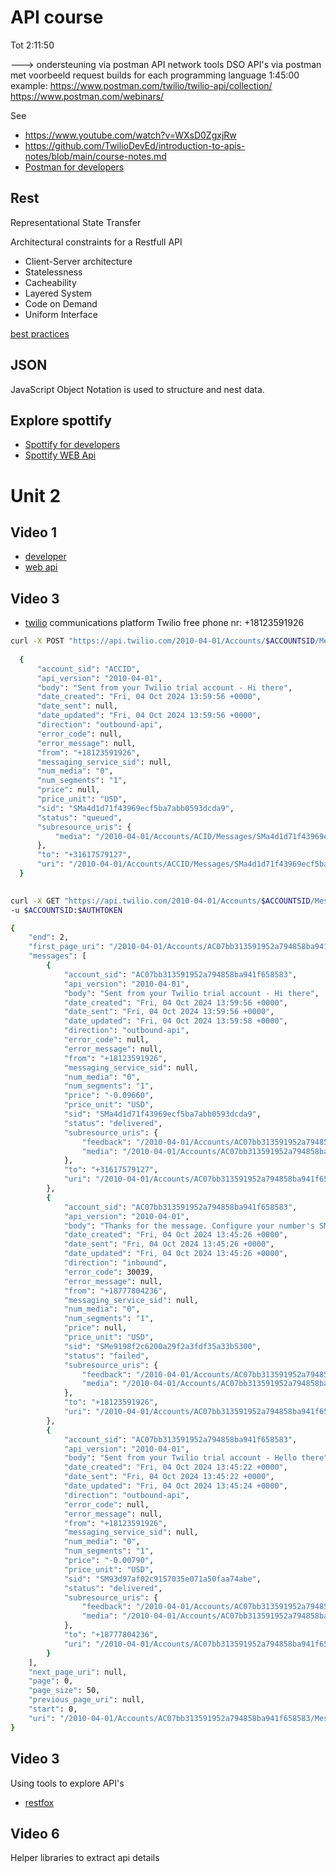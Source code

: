 # API course

Tot 2:11:50

---> ondersteuning via postman API network tools DSO API's via postman met voorbeeld request builds for each programming language 1:45:00
example: https://www.postman.com/twilio/twilio-api/collection/ 
https://www.postman.com/webinars/

See 
- https://www.youtube.com/watch?v=WXsD0ZgxjRw
- https://github.com/TwilioDevEd/introduction-to-apis-notes/blob/main/course-notes.md
- [Postman for developers](https://www.youtube.com/watch?v=henMP92Dpq0&t=8s) 


## Rest
Representational State Transfer 

Architectural constraints for a Restfull API
- Client-Server architecture
- Statelessness
- Cacheability
- Layered System
- Code on Demand
- Uniform Interface

[best practices](https://www.freecodecamp.org/news/rest-api-design-best-practices-build-a-rest-api/)

## JSON 
JavaScript Object Notation is used to structure and nest data.

## Explore spottify

- [Spottify for developers](https://developer.spotify.com/)
- [Spottify WEB Api](https://developer.spotify.com/documentation/web-api)


# Unit 2
## Video 1
- [developer](https://developer.spotify.com/)
- [web api](https://developer.spotify.com/documentation/web-api)


## Video 3
- [twilio](https://www.twilio.com/en-us) communications platform
   Twilio free phone nr: +18123591926

```bash
curl -X POST "https://api.twilio.com/2010-04-01/Accounts/$ACCOUNTSID/Messages.json" -u $ACCOUNTSID:$AUTHTOKEN--data-urlencode "From=+18123591926" --data-urlencode "Body=Hi there" --data-urlencode "To=+31617579127" 
 
  {
      "account_sid": "ACCID",
      "api_version": "2010-04-01",
      "body": "Sent from your Twilio trial account - Hi there",
      "date_created": "Fri, 04 Oct 2024 13:59:56 +0000",
      "date_sent": null,
      "date_updated": "Fri, 04 Oct 2024 13:59:56 +0000",
      "direction": "outbound-api",
      "error_code": null,
      "error_message": null,
      "from": "+18123591926",
      "messaging_service_sid": null,
      "num_media": "0",
      "num_segments": "1",
      "price": null,
      "price_unit": "USD",
      "sid": "SMa4d1d71f43969ecf5ba7abb0593dcda9",
      "status": "queued",
      "subresource_uris": {
          "media": "/2010-04-01/Accounts/ACID/Messages/SMa4d1d71f43969ecf5ba7abb0593dcda9/Media.json"
      },
      "to": "+31617579127",
      "uri": "/2010-04-01/Accounts/ACCID/Messages/SMa4d1d71f43969ecf5ba7abb0593dcda9.json"
  }
 
```

```bash
curl -X GET "https://api.twilio.com/2010-04-01/Accounts/$ACCOUNTSID/Messages.json" -u $ACCOUNTSID:$AUTHTOKEN \
-u $ACCOUNTSID:$AUTHTOKEN 

{
    "end": 2,
    "first_page_uri": "/2010-04-01/Accounts/AC07bb313591952a794858ba941f658583/Messages.json?PageSize=50&Page=0",
    "messages": [
        {
            "account_sid": "AC07bb313591952a794858ba941f658583",
            "api_version": "2010-04-01",
            "body": "Sent from your Twilio trial account - Hi there",
            "date_created": "Fri, 04 Oct 2024 13:59:56 +0000",
            "date_sent": "Fri, 04 Oct 2024 13:59:56 +0000",
            "date_updated": "Fri, 04 Oct 2024 13:59:58 +0000",
            "direction": "outbound-api",
            "error_code": null,
            "error_message": null,
            "from": "+18123591926",
            "messaging_service_sid": null,
            "num_media": "0",
            "num_segments": "1",
            "price": "-0.09660",
            "price_unit": "USD",
            "sid": "SMa4d1d71f43969ecf5ba7abb0593dcda9",
            "status": "delivered",
            "subresource_uris": {
                "feedback": "/2010-04-01/Accounts/AC07bb313591952a794858ba941f658583/Messages/SMa4d1d71f43969ecf5ba7abb0593dcda9/Feedback.json",
                "media": "/2010-04-01/Accounts/AC07bb313591952a794858ba941f658583/Messages/SMa4d1d71f43969ecf5ba7abb0593dcda9/Media.json"
            },
            "to": "+31617579127",
            "uri": "/2010-04-01/Accounts/AC07bb313591952a794858ba941f658583/Messages/SMa4d1d71f43969ecf5ba7abb0593dcda9.json"
        },
        {
            "account_sid": "AC07bb313591952a794858ba941f658583",
            "api_version": "2010-04-01",
            "body": "Thanks for the message. Configure your number's SMS URL to change this message.Reply HELP for help.Reply STOP to unsubscribe.Msg&Data rates may apply.",
            "date_created": "Fri, 04 Oct 2024 13:45:26 +0000",
            "date_sent": "Fri, 04 Oct 2024 13:45:26 +0000",
            "date_updated": "Fri, 04 Oct 2024 13:45:26 +0000",
            "direction": "inbound",
            "error_code": 30039,
            "error_message": null,
            "from": "+18777804236",
            "messaging_service_sid": null,
            "num_media": "0",
            "num_segments": "1",
            "price": null,
            "price_unit": "USD",
            "sid": "SMe9198f2c6200a29f2a3fdf35a33b5300",
            "status": "failed",
            "subresource_uris": {
                "feedback": "/2010-04-01/Accounts/AC07bb313591952a794858ba941f658583/Messages/SMe9198f2c6200a29f2a3fdf35a33b5300/Feedback.json",
                "media": "/2010-04-01/Accounts/AC07bb313591952a794858ba941f658583/Messages/SMe9198f2c6200a29f2a3fdf35a33b5300/Media.json"
            },
            "to": "+18123591926",
            "uri": "/2010-04-01/Accounts/AC07bb313591952a794858ba941f658583/Messages/SMe9198f2c6200a29f2a3fdf35a33b5300.json"
        },
        {
            "account_sid": "AC07bb313591952a794858ba941f658583",
            "api_version": "2010-04-01",
            "body": "Sent from your Twilio trial account - Hello there",
            "date_created": "Fri, 04 Oct 2024 13:45:22 +0000",
            "date_sent": "Fri, 04 Oct 2024 13:45:22 +0000",
            "date_updated": "Fri, 04 Oct 2024 13:45:24 +0000",
            "direction": "outbound-api",
            "error_code": null,
            "error_message": null,
            "from": "+18123591926",
            "messaging_service_sid": null,
            "num_media": "0",
            "num_segments": "1",
            "price": "-0.00790",
            "price_unit": "USD",
            "sid": "SM93d97af02c9157035e071a50faa74abe",
            "status": "delivered",
            "subresource_uris": {
                "feedback": "/2010-04-01/Accounts/AC07bb313591952a794858ba941f658583/Messages/SM93d97af02c9157035e071a50faa74abe/Feedback.json",
                "media": "/2010-04-01/Accounts/AC07bb313591952a794858ba941f658583/Messages/SM93d97af02c9157035e071a50faa74abe/Media.json"
            },
            "to": "+18777804236",
            "uri": "/2010-04-01/Accounts/AC07bb313591952a794858ba941f658583/Messages/SM93d97af02c9157035e071a50faa74abe.json"
        }
    ],
    "next_page_uri": null,
    "page": 0,
    "page_size": 50,
    "previous_page_uri": null,
    "start": 0,
    "uri": "/2010-04-01/Accounts/AC07bb313591952a794858ba941f658583/Messages.json?PageSize=50&Page=0"
}
```

## Video 3
Using tools to explore API's

- [restfox](https://restfox.dev/)

## Video 6
Helper libraries to extract api details


